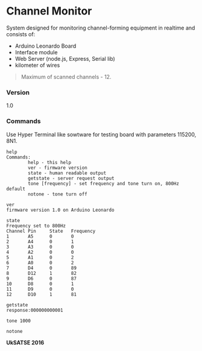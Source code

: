 # Channel Monitor

System designed for monitoring channel-forming equipment in realtime and consists of:
  - Arduino Leonardo Board
  - Interface module
  - Web Server (node.js, Express, Serial lib)
  - kilometer of wires

> Maximum of scanned channels - 12.

### Version

1.0

### Commands

Use Hyper Terminal like sowtware for testing board with parameters 115200, 8N1.
```
help
Commands:
        help - this help
        ver - firmware version
        state - human readable output
        getstate - server request output
        tone [frequency] - set frequency and tone turn on, 800Hz default
        notone - tone turn off
```

```
ver
firmware version 1.0 on Arduino Leonardo
```
```
state
Frequency set to 800Hz
Channel Pin     State   Frequency
1       A5      0       0
2       A4      0       1
3       A3      0       0
4       A2      0       0
5       A1      0       2
6       A0      0       2
7       D4      0       89
8       D12     1       82
9       D6      0       87
10      D8      0       1
11      D9      0       0
12      D10     1       81
```
```
getstate
response:000000000001
```
```
tone 1000
```
```
notone
```
**UkSATSE 2016**

